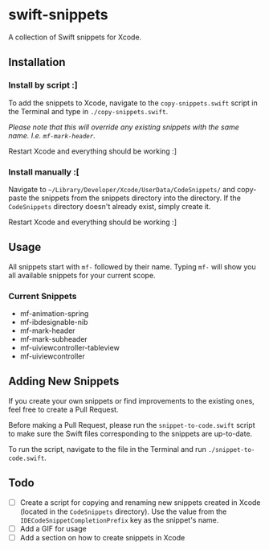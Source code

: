 # swift-snippets
A collection of Swift snippets for Xcode.

## Installation
### Install by script :]
To add the snippets to Xcode, navigate to the `copy-snippets.swift` script in the Terminal and type in `./copy-snippets.swift`.

*Please note that this will override any existing snippets with the same name. I.e. `mf-mark-header`.*

Restart Xcode and everything should be working :]

### Install manually :[
Navigate to `~/Library/Developer/Xcode/UserData/CodeSnippets/` and copy-paste the snippets from the snippets directory into the directory. If the `CodeSnippets` directory doesn't already exist, simply create it.

Restart Xcode and everything should be working :]

## Usage
All snippets start with `mf-` followed by their name. Typing `mf-` will show you all available snippets for your current scope.

### Current Snippets
- mf-animation-spring
- mf-ibdesignable-nib
- mf-mark-header
- mf-mark-subheader
- mf-uiviewcontroller-tableview
- mf-uiviewcontroller

## Adding New Snippets
If you create your own snippets or find improvements to the existing ones, feel free to create a Pull Request.

Before making a Pull Request, please run the `snippet-to-code.swift` script to make sure the Swift files corresponding to the snippets are up-to-date.

To run the script, navigate to the file in the Terminal and run `./snippet-to-code.swift`.

## Todo
- [ ] Create a script for copying and renaming new snippets created in Xcode (located in the `CodeSnippets` directory). Use the value from the `IDECodeSnippetCompletionPrefix` key as the snippet's name.
- [ ] Add a GIF for usage
- [ ] Add a section on how to create snippets in Xcode
